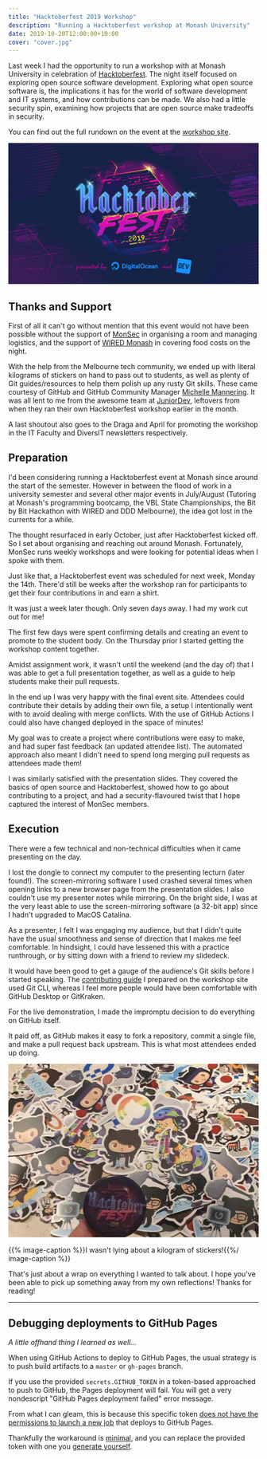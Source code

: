 ```yaml
---
title: "Hacktoberfest 2019 Workshop"
description: "Running a Hacktoberfest workshop at Monash University"
date: 2019-10-20T12:00:00+10:00
cover: "cover.jpg"
---
```


Last week I had the opportunity to run a workshop with at Monash University in celebration of [Hacktoberfest](https://hacktoberfest.digitalocean.com). The night itself focused on exploring open source software development. Exploring what open source software is, the implications it has for the world of software development and IT systems, and how contributions can be made. We also had a little security spin, examining how projects that are open source make tradeoffs in security.

You can find out the full rundown on the event at the [workshop site](https://nchlswhttkr.github.io/hacktoberfest-2019/about).

<!--more-->

![The Hacktoberfest 2019 logo and sponsors](./cover.jpg)

## Thanks and Support

First of all it can't go without mention that this event would not have been possible without the support of [MonSec](https://monsec.io) in organising a room and managing logistics, and the support of [WIRED Monash](https://wired.org.au) in covering food costs on the night.

With the help from the Melbourne tech community, we ended up with literal kilograms of stickers on hand to pass out to students, as well as plenty of Git guides/resources to help them polish up any rusty Git skills. These came courtesy of GitHub and GitHub Community Manager [Michelle Mannering](https://twitter.com/MishManners). It was all lent to me from the awesome team at [JuniorDev](https://juniordev.io), leftovers from when they ran their own Hacktoberfest workshop earlier in the month.

A last shoutout also goes to the Draga and April for promoting the workshop in the IT Faculty and DiversIT newsletters respectively.

## Preparation

I'd been considering running a Hacktoberfest event at Monash since around the start of the semester. However in between the flood of work in a university semester and several other major events in July/August (Tutoring at Monash's programming bootcamp, the VBL State Championships, the Bit by Bit Hackathon with WIRED and DDD Melbourne), the idea got lost in the currents for a while.

The thought resurfaced in early October, just after Hacktoberfest kicked off. So I set about organising and reaching out around Monash. Fortunately, MonSec runs weekly workshops and were looking for potential ideas when I spoke with them.

Just like that, a Hacktoberfest event was scheduled for next week, Monday the 14th. There'd still be weeks after the workshop ran for participants to get their four contributions in and earn a shirt.

It was just a week later though. Only seven days away. I had my work cut out for me!

The first few days were spent confirming details and creating an event to promote to the student body. On the Thursday prior I started getting the workshop content together.

Amidst assignment work, it wasn't until the weekend (and the day of) that I was able to get a full presentation together, as well as a guide to help students make their pull requests.

In the end up I was very happy with the final event site. Attendees could contribute their details by adding their own file, a setup I intentionally went with to avoid dealing with merge conflicts. With the use of GitHub Actions I could also have changed deployed in the space of minutes!

My goal was to create a project where contributions were easy to make, and had super fast feedback (an updated attendee list). The automated approach also meant I didn't need to spend long merging pull requests as attendees made them!

I was similarly satisfied with the presentation slides. They covered the basics of open source and Hacktoberfest, showed how to go about contributing to a project, and had a security-flavoured twist that I hope captured the interest of MonSec members.

## Execution

There were a few technical and non-technical difficulties when it came presenting on the day.

I lost the dongle to connect my computer to the presenting lecturn (later found!). The screen-mirroring software I used crashed several times when opening links to a new browser page from the presentation slides. I also couldn't use my presenter notes while mirroring. On the bright side, I was at the very least able to use the screen-mirroring software (a 32-bit app) since I hadn't upgraded to MacOS Catalina.

As a presenter, I felt I was engaging my audience, but that I didn't quite have the usual smoothness and sense of direction that I makes me feel comfortable. In hindsight, I could have lessened this with a practice runthrough, or by sitting down with a friend to review my slidedeck.

It would have been good to get a gauge of the audience's Git skills before I started speaking. The [contributing guide](https://nchlswhttkr.github.io/hacktoberfest-2019/contribute) I prepared on the workshop site used Git CLI, whereas I feel more people would have been comfortable with GitHub Desktop or GitKraken.

For the live demonstration, I made the impromptu decision to do everything on GitHub itself.

It paid off, as GitHub makes it easy to fork a repository, commit a single file, and make a pull request back upstream. This is what most attendees ended up doing.

![Stickers!](./stickers.jpg)

{{% image-caption %}}I wasn't lying about a kilogram of stickers!{{%/ image-caption %}}

That's just about a wrap on everything I wanted to talk about. I hope you've been able to pick up something away from my own reflections! Thanks for reading!

---

## Debugging deployments to GitHub Pages

_A little offhand thing I learned as well..._

When using GitHub Actions to deploy to GitHub Pages, the usual strategy is to push build artifacts to a `master` or `gh-pages` branch.

If you use the provided `secrets.GITHUB_TOKEN` in a token-based approached to push to GitHub, the Pages deployment will fail. You will get a very nondescript "GitHub Pages deployment failed" error message.

From what I can gleam, this is because this specific token [does not have the permissions to launch a new job](https://github.community/t5/GitHub-Actions/Github-action-not-triggering-gh-pages-upon-push/m-p/27454/highlight/true#M302) that deploys to GitHub Pages.

Thankfully the workaround is [minimal](https://github.com/nchlswhttkr/nchlswhttkr.github.io/commit/505685a32c8486ceb22a12b896303ccd1ed15acb), and you can replace the provided token with one you [generate yourself](https://github.com/settings/tokens).
